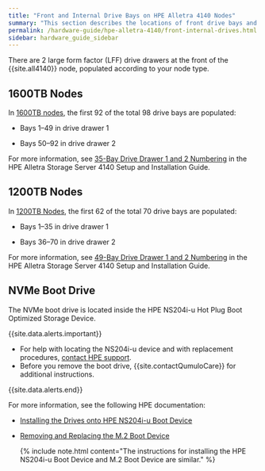 ```yaml
---
title: "Front and Internal Drive Bays on HPE Alletra 4140 Nodes"
summary: "This section describes the locations of front drive bays and the internal NVMe boot drive in HPE Alletra 4140 nodes."
permalink: /hardware-guide/hpe-alletra-4140/front-internal-drives.html
sidebar: hardware_guide_sidebar
---
```


There are 2 large form factor (LFF) drive drawers at the front of the {{site.all4140}} node, populated according to your node type.


## 1600TB Nodes
In [1600TB nodes](technical-specifications.md), the first 92 of the total 98 drive bays are populated:

* Bays 1&ndash;49 in drive drawer 1

* Bays 50&ndash;92 in drive drawer 2

For more information, see [35-Bay Drive Drawer 1 and 2 Numbering](https://support.hpe.com/hpesc/public/docDisplay?docId=sd00003805en_us&page=GUID-CDBBC56B-6F77-4637-BE62-391B833C6FAF.html) in the HPE Alletra Storage Server 4140 Setup and Installation Guide. 


## 1200TB Nodes
In [1200TB Nodes](technical-specifications.md), the first 62 of the total 70 drive bays are populated:

* Bays 1&ndash;35 in drive drawer 1

* Bays 36&ndash;70 in drive drawer 2

For more information, see [49-Bay Drive Drawer 1 and 2 Numbering](https://support.hpe.com/hpesc/public/docDisplay?docId=sd00003805en_us&page=GUID-CDBBC56B-6F77-4637-BE62-391B833C6FAF.html) in the HPE Alletra Storage Server 4140 Setup and Installation Guide.


## NVMe Boot Drive
The NVMe boot drive is located inside the HPE NS204i-u Hot Plug Boot Optimized Storage Device.

{{site.data.alerts.important}}
<ul>
  <li>For help with locating the NS204i-u device and with replacement procedures, <a href="https://www.hpe.com/us/en/contact-hpe.html">contact HPE support</a>.</li>
  <li>Before you remove the boot drive, {{site.contactQumuloCare}} for additional instructions.</li>
</ul>
{{site.data.alerts.end}}

For more information, see the following HPE documentation:

* [Installing the Drives onto HPE NS204i-u Boot Device](https://support.hpe.com/hpesc/public/docDisplay?docId=sd00003806en_us&page=GUID-B12BB08D-14E1-42BC-9E83-055AF47C0566.html)

* [Removing and Replacing the M.2 Boot Device](https://support.hpe.com/hpesc/public/docDisplay?docId=sd00003806en_us&docLocale=en_US&page=GUID-F7B91A13-8AAC-4D4A-8967-FDAD49FF979A.html)

  {% include note.html content="The instructions for installing the HPE NS204i-u Boot Device and M.2 Boot Device are similar." %}
